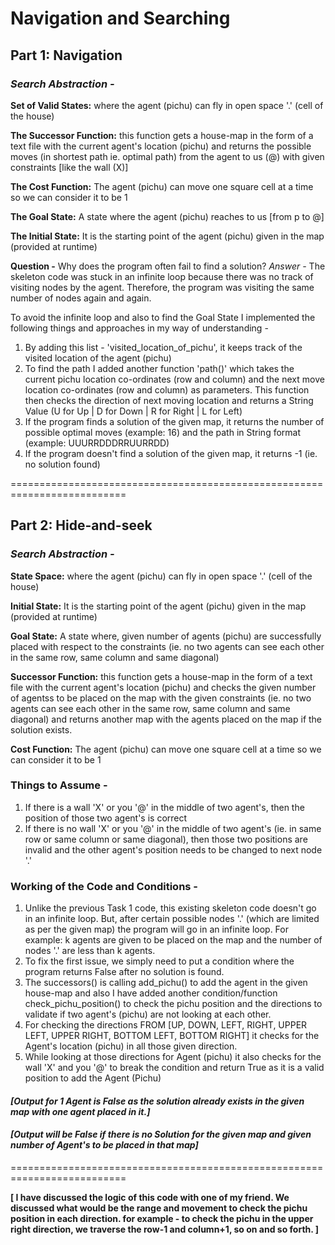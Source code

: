 # Navigation and Searching

## Part 1: Navigation

### *Search Abstraction -* 

**Set of Valid States:** where the agent (pichu) can fly in open space '.' (cell of the house)

**The Successor Function:** this function gets a house-map in the form of a text file with the current agent's location (pichu) and returns the possible moves (in shortest path ie. optimal path) from the agent to us (@) with given constraints [like the wall (X)]

**The Cost Function:** The agent (pichu) can move one square cell at a time so we can consider it to be 1

**The Goal State:** A state where the agent (pichu) reaches to us [from p to @]

**The Initial State:** It is the starting point of the agent (pichu) given in the map (provided at runtime)

**Question -** Why does the program often fail to find a solution?
*Answer -* The skeleton code was stuck in an infinite loop because there was no track of visiting nodes by the agent. Therefore, the program was visiting the same number of nodes again and again.

To avoid the infinite loop and also to find the Goal State I implemented the following things and approaches in my way of understanding - 
1. By adding this list - 'visited_location_of_pichu', it keeps track of the visited location of the agent (pichu)
2. To find the path I added another function 'path()' which takes the current pichu location co-ordinates (row and column) and the next move location co-ordinates (row and column) as parameters. This function then checks the direction of next moving location and returns a String Value (U for Up | D for Down | R for Right | L for Left)
3. If the program finds a solution of the given map, it returns the number of possible optimal moves (example: 16) and the path in String format (example: UUURRDDDRRUURRDD)
4. If the program doesn't find a solution of the given map, it returns -1 (ie. no solution found)

==========================================================================

## Part 2: Hide-and-seek

### *Search Abstraction -* 

**State Space:** where the agent (pichu) can fly in open space '.' (cell of the house)

**Initial State:** It is the starting point of the agent (pichu) given in the map (provided at runtime)

**Goal State:** A state where, given number of agents (pichu) are successfully placed with respect to the constraints (ie. no two agents can see each other in the same row, same column and same diagonal)

**Successor Function:** this function gets a house-map in the form of a text file with the current agent's location (pichu) and checks the given number of agentss to be placed on the map with the given constraints (ie. no two agents can see each other in the same row, same column and same diagonal) and returns another map with the agents placed on the map if the solution exists.

**Cost Function:** The agent (pichu) can move one square cell at a time so we can consider it to be 1

### Things to Assume - 

1. If there is a wall 'X' or you '@' in the middle of two agent's, then the position of those two agent's is correct
2. If there is no wall 'X' or you '@' in the middle of two agent's (ie. in same row or same column or same diagonal), then those two positions are invalid and the other agent's position needs to be changed to next node '.'

### Working of the Code and Conditions - 

1. Unlike the previous Task 1 code, this existing skeleton code doesn't go in an infinite loop. But, after certain possible nodes '.' (which are limited as per the given map) the program will go in an infinite loop. For example: k agents are given to be placed on the map and the number of nodes '.' are less than k agents.
2. To fix the first issue, we simply need to put a condition where the program returns False after no solution is found.
3. The successors() is calling add_pichu() to add the agent in the given house-map and also I have added another condition/function check_pichu_position() to check the pichu position and the directions to validate if two agent's (pichu) are not looking at each other.
4. For checking the directions FROM [UP, DOWN, LEFT, RIGHT, UPPER LEFT, UPPER RIGHT, BOTTOM LEFT, BOTTOM RIGHT] it checks for the Agent's location (pichu) in all those given direction.
5. While looking at those directions for Agent (pichu) it also checks for the wall 'X' and you '@' to break the condition and return True as it is a valid position to add the Agent (Pichu)
#### _[Output for 1 Agent is False as the solution already exists in the given map with one agent placed in it.]_
#### _[Output will be False if there is no Solution for the given map and given number of Agent's to be placed in that map]_

==========================================================================

__[ I have discussed the logic of this code with one of my friend. We discussed what would be the range and movement to check the pichu position in each direction. for example - to check the pichu in the upper right direction, we traverse the row-1 and column+1, so on and so forth. ]__
